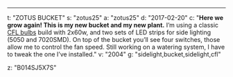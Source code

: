---
t: "ZOTUS BUCKET"
s: "zotus25"
a: "zotus25"
d: "2017-02-20"
c: "<strong>Here we grow again! This is my new bucket and my new plant.</strong> I’m using a classic <a href='https://amzn.to/3jMfTYw'>CFL bulbs</a> build with 2x60w, and two sets of LED strips for side lighting (5050 and 7020SMD). On top of the bucket you’ll see four switches, those allow me to control the fan speed. Still working on a watering system, I have to tweak the one I’ve installed."
v: "2004"
g: "sidelight,bucket,sidelight,cfl"

z: "B014SJ5X7S"

